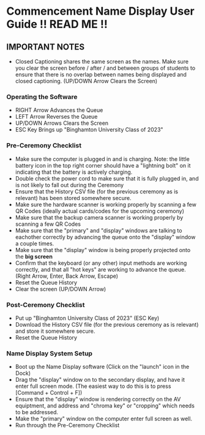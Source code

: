 # Commencement Name Display User Guide !! READ ME !!

## IMPORTANT NOTES
 - Closed Captioning shares the same screen as the names.  Make sure you clear the screen before / after / and between groups of students to ensure that there is no overlap between names being displayed and closed captioning. (UP/DOWN Arrow Clears the Screen)

### Operating the Software
 - RIGHT Arrow Advances the Queue
 - LEFT Arrow Reverses the Queue
 - UP/DOWN Arrows Clears the Screen
 - ESC Key Brings up "Binghamton University Class of 2023"

### Pre-Ceremony Checklist
 - Make sure the computer is plugged in and is charging.  Note: the little battery icon in the top right corner should have a "lightning bolt" on it indicating that the battery is actively charging.  
 - Double check the power cord to make sure that it is fully plugged in, and is not likely to fall out during the Ceremony
 - Ensure that the History CSV file (for the previous ceremony as is relevant) has been stored somewhere secure.
 - Make sure the hardware scanner is working properly by scanning a few QR Codes (ideally actual cards/codes for the upcoming ceremony)
 - Make sure that the backup camera scanner is working properly by scanning a few QR Codes
 - Make sure that the "primary" and "display" windows are talking to eachother correctly by advancing the queue onto the "display" window a couple times.
 - Make sure that the "display" window is being properly projected onto the **big screen**
 - Confirm that the keyboard (or any other) input methods are working correctly, and that all "hot keys" are working to advance the queue.  (Right Arrow, Enter, Back Arrow, Escape)
 - Reset the Queue History
 - Clear the screen (UP/DOWN Arrow)

### Post-Ceremony Checklist
 - Put up "Binghamton University Class of 2023" (ESC Key)
 - Download the History CSV file (for the previous ceremony as is relevant) and store it somewhere secure.
 - Reset the Queue History

### Name Display System Setup
 - Boot up the Name Display software (Click on the "launch" icon in the Dock)
 - Drag the "display" window on to the secondary display, and have it enter full screen mode.  (The easiest way to do this is to press [Command + Control + F])
 - Ensure that the "display" window is rendering correctly on the AV equiptment, and address and "chroma key" or "cropping" which needs to be addressed.
 - Make the "primary" window on the computer enter full screen as well.  
 - Run through the Pre-Ceremony Checklist
